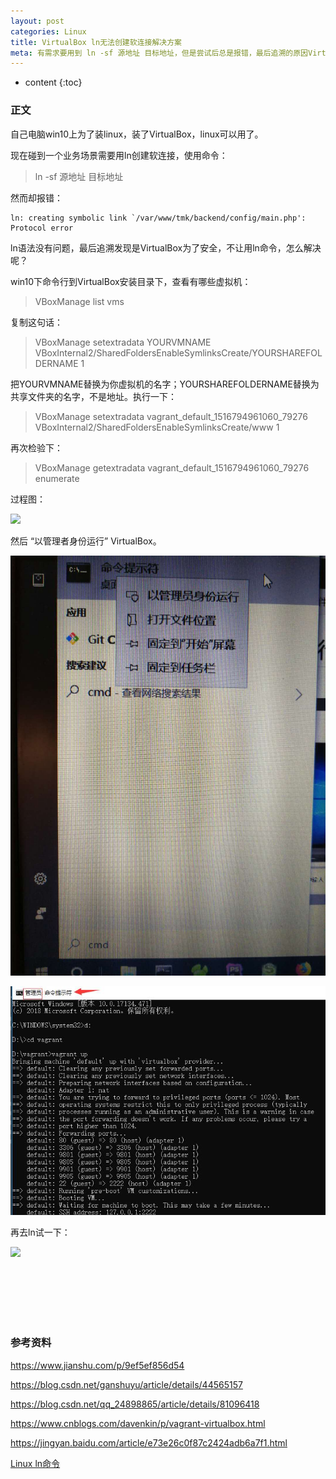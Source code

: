 ```yaml
---
layout: post
categories: Linux
title: VirtualBox ln无法创建软连接解决方案
meta: 有需求要用到 ln -sf 源地址 目标地址，但是尝试后总是报错，最后追溯的原因VirtualBox不支持，这里写一下解决方案。
---
```

* content
{:toc}

### 正文

自己电脑win10上为了装linux，装了VirtualBox，linux可以用了。

现在碰到一个业务场景需要用ln创建软连接，使用命令：

> ln -sf 源地址 目标地址

然而却报错：

```
ln: creating symbolic link `/var/www/tmk/backend/config/main.php': Protocol error
```

ln语法没有问题，最后追溯发现是VirtualBox为了安全，不让用ln命令，怎么解决呢？

win10下命令行到VirtualBox安装目录下，查看有哪些虚拟机：

> VBoxManage list vms

复制这句话：

> VBoxManage setextradata YOURVMNAME VBoxInternal2/SharedFoldersEnableSymlinksCreate/YOURSHAREFOLDERNAME 1 

把YOURVMNAME替换为你虚拟机的名字；YOURSHAREFOLDERNAME替换为共享文件夹的名字，不是地址。执行一下：

> VBoxManage setextradata vagrant_default_1516794961060_79276 VBoxInternal2/SharedFoldersEnableSymlinksCreate/www 1

再次检验下：

> VBoxManage getextradata vagrant_default_1516794961060_79276 enumerate

过程图：

![](http://s4.sinaimg.cn/mw690/001XbchKzy7oZdhpqnx03&690)

然后 “以管理者身份运行” VirtualBox。

![](https://raw.githubusercontent.com/iBaiYang/PictureWareroom/master/20181218/20181218131035.jpg)

![](https://raw.githubusercontent.com/iBaiYang/PictureWareroom/master/20181218/20181218131522.jpg)


再去ln试一下：

![](http://s9.sinaimg.cn/mw690/001XbchKzy7oZdhM2eca8&690)

<br/><br/><br/><br/><br/>
### 参考资料

<https://www.jianshu.com/p/9ef5ef856d54>

<https://blog.csdn.net/ganshuyu/article/details/44565157>

<https://blog.csdn.net/qq_24898865/article/details/81096418>

<https://www.cnblogs.com/davenkin/p/vagrant-virtualbox.html>

<https://jingyan.baidu.com/article/e73e26c0f87c2424adb6a7f1.html>

[Linux ln命令](http://www.runoob.com/linux/linux-comm-ln.html)
